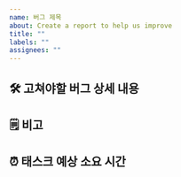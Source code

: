 ```yaml
---
name: 버그 제목
about: Create a report to help us improve
title: ""
labels: ""
assignees: ""
---
```


## 🛠 고쳐야할 버그 상세 내용

## 🗒 비고

## ⏰ 태스크 예상 소요 시간

